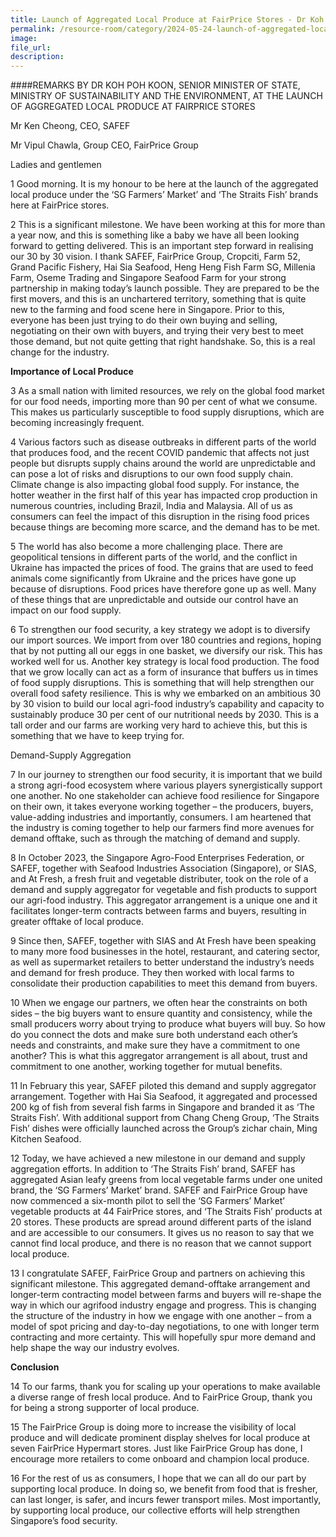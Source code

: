 ```yaml
---
title: Launch of Aggregated Local Produce at FairPrice Stores - Dr Koh Poh Koon
permalink: /resource-room/category/2024-05-24-launch-of-aggregated-local-produce/
image: 
file_url: 
description: 
---
```


####REMARKS BY DR KOH POH KOON, SENIOR MINISTER OF STATE, MINISTRY OF SUSTAINABILITY AND THE ENVIRONMENT, AT THE LAUNCH OF AGGREGATED LOCAL PRODUCE AT FAIRPRICE STORES

Mr Ken Cheong, CEO, SAFEF 

Mr Vipul Chawla, Group CEO, FairPrice Group

Ladies and gentlemen

1 Good morning. It is my honour to be here at the launch of the aggregated local produce under the ‘SG Farmers’ Market’ and ‘The Straits Fish’ brands here at FairPrice stores. 

2	This is a significant milestone. We have been working at this for more than a year now, and this is something like a baby we have all been looking forward to getting delivered. This is an important step forward in realising our 30 by 30 vision. I thank SAFEF, FairPrice Group, Cropciti, Farm 52, Grand Pacific Fishery, Hai Sia Seafood, Heng Heng Fish Farm SG, Millenia Farm, Oseme Trading and Singapore Seafood Farm for your strong partnership in making today’s launch possible. They are prepared to be the first movers, and this is an unchartered territory, something that is quite new to the farming and food scene here in Singapore. Prior to this, everyone has been just trying to do their own buying and selling, negotiating on their own with buyers, and trying their very best to meet those demand, but not quite getting that right handshake. So, this is a real change for the industry.

**Importance of Local Produce**

3	As a small nation with limited resources, we rely on the global food market for our food needs, importing more than 90 per cent of what we consume. This makes us particularly susceptible to food supply disruptions, which are becoming increasingly frequent.

4	Various factors such as disease outbreaks in different parts of the world that produces food, and the recent COVID pandemic that affects not just people but disrupts supply chains around the world are unpredictable and can pose a lot of risks and disruptions to our own food supply chain. Climate change is also impacting global food supply. For instance, the hotter weather in the first half of this year has impacted crop production in numerous countries, including Brazil, India and Malaysia. All of us as consumers can feel the impact of this disruption in the rising food prices because things are becoming more scarce, and the demand has to be met. 

5	The world has also become a more challenging place. There are geopolitical tensions in different parts of the world, and the conflict in Ukraine has impacted the prices of food. The grains that are used to feed animals come significantly from Ukraine and the prices have gone up because of disruptions. Food prices have therefore gone up as well. Many of these things that are unpredictable and outside our control have an impact on our food supply. 

6	To strengthen our food security, a key strategy we adopt is to diversify our import sources. We import from over 180 countries and regions, hoping that by not putting all our eggs in one basket, we diversify our risk. This has worked well for us. Another key strategy is local food production. The food that we grow locally can act as a form of insurance that buffers us in times of food supply disruptions. This is something that will help strengthen our overall food safety resilience. This is why we embarked on an ambitious 30 by 30 vision to build our local agri-food industry’s capability and capacity to sustainably produce 30 per cent of our nutritional needs by 2030. This is a tall order and our farms are working very hard to achieve this, but this is something that we have to keep trying for.

Demand-Supply Aggregation 

7	In our journey to strengthen our food security, it is important that we build a strong agri-food ecosystem where various players synergistically support one another. No one stakeholder can achieve food resilience for Singapore on their own, it takes everyone working together – the producers, buyers, value-adding industries and importantly, consumers. I am heartened that the industry is coming together to help our farmers find more avenues for demand offtake, such as through the matching of demand and supply. 

8	In October 2023, the Singapore Agro-Food Enterprises Federation, or SAFEF, together with Seafood Industries Association (Singapore), or SIAS, and At Fresh, a fresh fruit and vegetable distributer, took on the role of a demand and supply aggregator for vegetable and fish products to support our agri-food industry. This aggregator arrangement is a unique one and it facilitates longer-term contracts between farms and buyers, resulting in greater offtake of local produce. 

9	Since then, SAFEF, together with SIAS and At Fresh have been speaking to many more food businesses in the hotel, restaurant, and catering sector, as well as supermarket retailers to better understand the industry’s needs and demand for fresh produce. They then worked with local farms to consolidate their production capabilities to meet this demand from buyers. 

10	When we engage our partners, we often hear the constraints on both sides – the big buyers want to ensure quantity and consistency, while the small producers worry about trying to produce what buyers will buy. So how do you connect the dots and make sure both understand each other’s needs and constraints, and make sure they have a commitment to one another? This is what this aggregator arrangement is all about, trust and commitment to one another, working together for mutual benefits. 

11	In February this year, SAFEF piloted this demand and supply aggregator arrangement. Together with Hai Sia Seafood, it aggregated and processed 200 kg of fish from several fish farms in Singapore and branded it as ‘The Straits Fish’. With additional support from Chang Cheng Group, ‘The Straits Fish’ dishes were officially launched across the Group’s zichar chain, Ming Kitchen Seafood. 

12	Today, we have achieved a new milestone in our demand and supply aggregation efforts. In addition to ‘The Straits Fish’ brand, SAFEF has aggregated Asian leafy greens from local vegetable farms under one united brand, the ‘SG Farmers’ Market’ brand. SAFEF and FairPrice Group have now commenced a six-month pilot to sell the ‘SG Farmers’ Market’ vegetable products at 44 FairPrice stores, and ‘The Straits Fish’ products at 20 stores. These products are spread around different parts of the island and are accessible to our consumers. It gives us no reason to say that we cannot find local produce, and there is no reason that we cannot support local produce.

13	I congratulate SAFEF, FairPrice Group and partners on achieving this significant milestone. This aggregated demand-offtake arrangement and longer-term contracting model between farms and buyers will re-shape the way in which our agrifood industry engage and progress. This is changing the structure of the industry in how we engage with one another – from a model of spot pricing and day-to-day negotiations, to one with longer term contracting and more certainty. This will hopefully spur more demand and help shape the way our industry evolves. 

**Conclusion**

14	To our farms, thank you for scaling up your operations to make available a diverse range of fresh local produce. And to FairPrice Group, thank you for being a strong supporter of local produce. 

15	The FairPrice Group is doing more to increase the visibility of local produce and will dedicate prominent display shelves for local produce at seven FairPrice Hypermart stores. Just like FairPrice Group has done, I encourage more retailers to come onboard and champion local produce. 

16	For the rest of us as consumers, I hope that we can all do our part by supporting local produce. In doing so, we benefit from food that is fresher, can last longer, is safer, and incurs fewer transport miles. Most importantly, by supporting local produce, our collective efforts will help strengthen Singapore’s food security.

